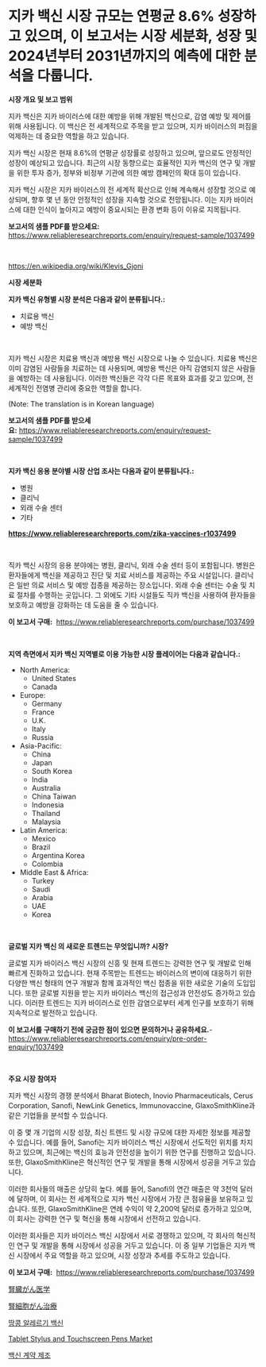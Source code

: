 <p><h1>지카 백신 시장 규모는 연평균 8.6% 성장하고 있으며, 이 보고서는 시장 세분화, 성장 및 2024년부터 2031년까지의 예측에 대한 분석을 다룹니다.</h1></p><p><strong>시장 개요 및 보고 범위</strong></p>
<p><p>지카 백신은 지카 바이러스에 대한 예방을 위해 개발된 백신으로, 감염 예방 및 제어를 위해 사용됩니다. 이 백신은 전 세계적으로 주목을 받고 있으며, 지카 바이러스의 퍼짐을 억제하는 데 중요한 역할을 하고 있습니다.</p><p>지카 백신 시장은 현재 8.6%의 연평균 성장률로 성장하고 있으며, 앞으로도 안정적인 성장이 예상되고 있습니다. 최근의 시장 동향으로는 효율적인 지카 백신의 연구 및 개발을 위한 투자 증가, 정부와 비정부 기관에 의한 예방 캠페인의 확대 등이 있습니다.</p><p>지카 백신 시장은 지카 바이러스의 전 세계적 확산으로 인해 계속해서 성장할 것으로 예상되며, 향후 몇 년 동안 안정적인 성장을 지속할 것으로 전망됩니다. 이는 지카 바이러스에 대한 인식이 높아지고 예방이 중요시되는 환경 변화 등이 이유로 지목됩니다.</p></p>
<p><strong>보고서의 샘플 PDF를 받으세요:</strong> <a href="https://www.reliableresearchreports.com/enquiry/request-sample/1037499">https://www.reliableresearchreports.com/enquiry/request-sample/1037499</a></p>
<p>&nbsp;</p>
<p><a href="https://en.wikipedia.org/wiki/Klevis_Gjoni">https://en.wikipedia.org/wiki/Klevis_Gjoni</a></p>
<p><strong>시장 세분화</strong></p>
<p><strong>지카 백신 유형별 시장 분석은 다음과 같이 분류됩니다.:</strong></p>
<p><ul><li>치료용 백신</li><li>예방 백신</li></ul></p>
<p>&nbsp;</p>
<p><p>지카 백신 시장은 치료용 백신과 예방용 백신 시장으로 나눌 수 있습니다. 치료용 백신은 이미 감염된 사람들을 치료하는 데 사용되며, 예방용 백신은 아직 감염되지 않은 사람들을 예방하는 데 사용됩니다. 이러한 백신들은 각각 다른 목표와 효과를 갖고 있으며, 전 세계적인 전염병 관리에 중요한 역할을 합니다. </p><p>(Note: The translation is in Korean language)</p></p>
<p><strong>보고서의 샘플 PDF를 받으세요:</strong>&nbsp;<a href="https://www.reliableresearchreports.com/enquiry/request-sample/1037499">https://www.reliableresearchreports.com/enquiry/request-sample/1037499</a></p>
<p>&nbsp;</p>
<p><strong> 지카 백신 응용 분야별 시장 산업 조사는 다음과 같이 분류됩니다.:</strong></p>
<p><ul><li>병원</li><li>클리닉</li><li>외래 수술 센터</li><li>기타</li></ul></p>
<p><strong><a href="https://www.reliableresearchreports.com/zika-vaccines-r1037499">https://www.reliableresearchreports.com/zika-vaccines-r1037499</a></strong></p>
<p>&nbsp;</p>
<p><p>직카 백신 시장의 응용 분야에는 병원, 클리닉, 외래 수술 센터 등이 포함됩니다. 병원은 환자들에게 백신을 제공하고 진단 및 치료 서비스를 제공하는 주요 시설입니다. 클리닉은 일반 의료 서비스 및 예방 접종을 제공하는 장소입니다. 외래 수술 센터는 수술 및 치료 절차를 수행하는 곳입니다. 그 외에도 기타 시설들도 직카 백신을 사용하여 환자들을 보호하고 예방을 강화하는 데 도움을 줄 수 있습니다.</p></p>
<p><strong>이 보고서 구매:</strong>&nbsp; <a href="https://www.reliableresearchreports.com/purchase/1037499">https://www.reliableresearchreports.com/purchase/1037499</a></p>
<p>&nbsp;</p>
<p><strong>지역 측면에서 지카 백신 지역별로 이용 가능한 시장 플레이어는 다음과 같습니다.:</strong></p>
<p><ul>
    <li>
        North America:
        <ul>
            <li>United States</li>
            <li>Canada</li>
        </ul>
    </li>
    <li>
        Europe:
        <ul>
            <li>Germany</li>
            <li>France</li>
            <li>U.K.</li>
            <li>Italy</li>
            <li>Russia</li>
        </ul>
    </li>
    <li>
        Asia-Pacific:
        <ul>
            <li>China</li>
            <li>Japan</li>
            <li>South Korea</li>
            <li>India</li>
            <li>Australia</li>
            <li>China Taiwan</li>
            <li>Indonesia</li>
            <li>Thailand</li>
            <li>Malaysia</li>
        </ul>
    </li>
    <li>
        Latin America:
        <ul>
            <li>Mexico</li>
            <li>Brazil</li>
            <li>Argentina Korea</li>
            <li>Colombia</li>
        </ul>
    </li>
    <li>
        Middle East & Africa:
        <ul>
            <li>Turkey</li>
            <li>Saudi</li>
            <li>Arabia</li>
            <li>UAE</li>
            <li>Korea</li>
        </ul>
    </li>
    </ul></p>
<p>&nbsp;</p>
<p><strong>글로벌 지카 백신 의 새로운 트렌드는 무엇입니까? 시장?</strong></p>
<p><p>글로벌 지카 바이러스 백신 시장의 신흥 및 현재 트렌드는 강력한 연구 및 개발로 인해 빠르게 진화하고 있습니다. 현재 주목받는 트렌드는 바이러스의 변이에 대응하기 위한 다양한 백신 형태의 연구 개발과 함께 효과적인 백신 접종을 위한 새로운 기술의 도입입니다. 또한 글로벌 지원을 받는 지카 바이러스 백신의 접근성과 안전성도 증가하고 있습니다. 이러한 트렌드는 지카 바이러스로 인한 감염으로부터 세계 인구를 보호하기 위해 지속적으로 발전하고 있습니다.</p></p>
<p><strong>이 보고서를 구매하기 전에 궁금한 점이 있으면 문의하거나 공유하세요.</strong>- <a href="https://www.reliableresearchreports.com/enquiry/pre-order-enquiry/1037499">https://www.reliableresearchreports.com/enquiry/pre-order-enquiry/1037499</a></p>
<p>&nbsp;</p>
<p><strong>주요 시장 참여자</strong></p>
<p><p>지카 백신 시장의 경쟁 분석에서 Bharat Biotech, Inovio Pharmaceuticals, Cerus Corporation, Sanofi, NewLink Genetics, Immunovaccine, GlaxoSmithKline과 같은 기업들을 분석할 수 있습니다. </p><p>이 중 몇 개 기업의 시장 성장, 최신 트렌드 및 시장 규모에 대한 자세한 정보를 제공할 수 있습니다. 예를 들어, Sanofi는 지카 바이러스 백신 시장에서 선도적인 위치를 차지하고 있으며, 최근에는 백신의 효능과 안전성을 높이기 위한 연구를 진행하고 있습니다. 또한, GlaxoSmithKline은 혁신적인 연구 및 개발을 통해 시장에서 성공을 거두고 있습니다.</p><p>이러한 회사들의 매출은 상당히 높다. 예를 들어, Sanofi의 연간 매출은 약 3천억 달러에 달하며, 이 회사는 전 세계적으로 지카 백신 시장에서 가장 큰 점유율을 보유하고 있습니다. 또한, GlaxoSmithKline은 연례 수익이 약 2,200억 달러로 증가하고 있으며, 이 회사는 강력한 연구 및 혁신을 통해 시장에서 선전하고 있습니다.</p><p>이러한 회사들은 지카 바이러스 백신 시장에서 서로 경쟁하고 있으며, 각 회사의 혁신적인 연구 및 개발을 통해 시장에서 성공을 거두고 있습니다. 이 중 일부 기업들은 지카 백신 시장에서 주요 역할을 하고 있으며, 시장 성장과 추세를 주도하고 있습니다.</p></p>
<p><strong>이 보고서 구매:</strong>&nbsp;&nbsp;<a href="https://www.reliableresearchreports.com/purchase/1037499">https://www.reliableresearchreports.com/purchase/1037499</a></p>
<p><p><a href="https://github.com/DanykaKilback/Market-Research-Report-List-2/blob/main/5828503183009.md">腎臓がん医学</a></p><p><a href="https://github.com/RandallRunte2023/Market-Research-Report-List-2/blob/main/4684020183008.md">腎細胞がん治療</a></p><p><a href="https://github.com/shampaakter36/Market-Research-Report-List-1/blob/main/9727243185655.md">땅콩 알레르기 백신</a></p><p><a href="https://github.com/sarohimweaach77/Market-Research-Report-List-1/blob/main/tablet-stylus-and-touchscreen-pens-market.md">Tablet Stylus and Touchscreen Pens Market</a></p><p><a href="https://github.com/LuckeyCorbin/Market-Research-Report-List-1/blob/main/9654988185656.md">백신 계약 제조</a></p></p>